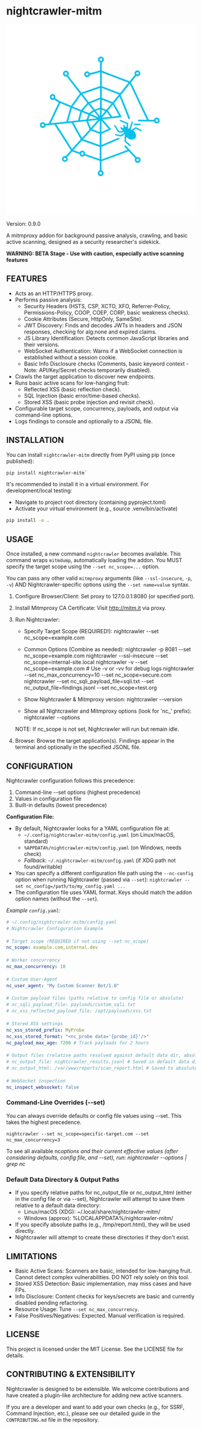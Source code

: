 # nightcrawler-mitm

![alt text](https://github.com/thesp0nge/nightcrawler-mitm/blob/main/logo.png?raw=true)

Version: 0.9.0

A mitmproxy addon for background passive analysis, crawling, and basic active
scanning, designed as a security researcher's sidekick.

**WARNING: BETA Stage - Use with caution, especially active scanning features**

## FEATURES

- Acts as an HTTP/HTTPS proxy.
- Performs passive analysis:
  - Security Headers (HSTS, CSP, XCTO, XFO, Referrer-Policy, Permissions-Policy,
    COOP, COEP, CORP, basic weakness checks).
  - Cookie Attributes (Secure, HttpOnly, SameSite).
  - JWT Discovery: Finds and decodes JWTs in headers and JSON responses,
    checking for alg:none and expired claims.
  - JS Library Identification: Detects common JavaScript libraries and their
    versions.
  - WebSocket Authentication: Warns if a WebSocket connection is established
    without a session cookie.
  - Basic Info Disclosure checks (Comments, basic keyword context - Note:
    API/Key/Secret checks temporarily disabled).
- Crawls the target application to discover new endpoints.
- Runs basic active scans for low-hanging fruit:
  - Reflected XSS (basic reflection check).
  - SQL Injection (basic error/time-based checks).
  - Stored XSS (basic probe injection and revisit check).
- Configurable target scope, concurrency, payloads, and output via command-line
  options.
- Logs findings to console and optionally to a JSONL file.

## INSTALLATION

You can install `nightcrawler-mitm` directly from PyPI using pip (once
published):

```sh
pip install nightcrawler-mitm`
```

It's recommended to install it in a virtual environment. For development/local
testing:

- Navigate to project root directory (containing pyproject.toml)
- Activate your virtual environment (e.g., source .venv/bin/activate)

```sh
pip install -e .
```

## USAGE

Once installed, a new command `nightcrawler` becomes available. This command
wraps `mitmdump`, automatically loading the addon. You MUST specify the target
scope using the `--set nc_scope=...` option.

You can pass any other valid `mitmproxy` arguments (like `--ssl-insecure`, `-p`,
`-v`) AND Nightcrawler-specific options using the `--set name=value` syntax.

1. Configure Browser/Client: Set proxy to 127.0.0.1:8080 (or specified port).
2. Install Mitmproxy CA Certificate: Visit <http://mitm.it> via proxy.
3. Run Nightcrawler:

   - Specify Target Scope (REQUIRED!): nightcrawler --set nc_scope=example.com

   - Common Options (Combine as needed): nightcrawler -p 8081 --set
     nc_scope=example.com nightcrawler --ssl-insecure --set
     nc_scope=internal-site.local nightcrawler -v --set nc_scope=example.com #
     Use -v or -vv for debug logs nightcrawler --set nc_max_concurrency=10 --set
     nc_scope=secure.com nightcrawler --set nc_sqli_payload_file=sqli.txt --set
     nc_output_file=findings.jsonl --set nc_scope=test.org

   - Show Nightcrawler & Mitmproxy version: nightcrawler --version

   - Show all Nightcrawler and Mitmproxy options (look for 'nc\_' prefix):
     nightcrawler --options

   NOTE: If nc_scope is not set, Nightcrawler will run but remain idle.

4. Browse: Browse the target application(s). Findings appear in the terminal and
   optionally in the specified JSONL file.

## CONFIGURATION

Nightcrawler configuration follows this precedence:

1. Command-line --set options (highest precedence)
2. Values in configuration file
3. Built-in defaults (lowest precedence)

**Configuration File:**

- By default, Nightcrawler looks for a YAML configuration file at:
  - `~/.config/nightcrawler-mitm/config.yaml` (on Linux/macOS, standard)
  - `%APPDATA%/nightcrawler-mitm/config.yaml` (on Windows, needs check)
  - _Fallback:_ `~/.nightcrawler-mitm/config.yaml` (if XDG path not
    found/writable)
- You can specify a different configuration file path using the `--nc-config`
  option when running Nightcrawler (passed via `--set`):
  `nightcrawler --set nc_config=/path/to/my_config.yaml ...`
- The configuration file uses YAML format. Keys should match the addon option
  names (without the `--set`).

_Example `config.yaml`:_

```yaml
# ~/.config/nightcrawler-mitm/config.yaml
# Nightcrawler Configuration Example

# Target scope (REQUIRED if not using --set nc_scope)
nc_scope: example.com,internal.dev

# Worker concurrency
nc_max_concurrency: 10

# Custom User-Agent
nc_user_agent: "My Custom Scanner Bot/1.0"

# Custom payload files (paths relative to config file or absolute)
# nc_sqli_payload_file: payloads/custom_sqli.txt
# nc_xss_reflected_payload_file: /opt/payloads/xss.txt

# Stored XSS settings
nc_xss_stored_prefix: MyProbe
nc_xss_stored_format: "<nc_probe data='{probe_id}'/>"
nc_payload_max_age: 7200 # Track payloads for 2 hours

# Output files (relative paths resolved against default data dir, absolute paths used as is)
# nc_output_file: nightcrawler_results.jsonl # Saved in default data dir
# nc_output_html: /var/www/reports/scan_report.html # Saved to absolute path

# WebSocket inspection
nc_inspect_websocket: false
```

### Command-Line Overrides (--set)

You can always override defaults or config file values using --set. This takes
the highest precedence.

```
nightcrawler --set nc_scope=specific-target.com --set nc_max_concurrency=3
```

To see all available nc*options and their current effective values (after
considering defaults, config file, and --set), run: nightcrawler --options |
grep nc*

### Default Data Directory & Output Paths

- If you specify relative paths for nc_output_file or nc_output_html (either in
  the config file or via --set), Nightcrawler will attempt to save them relative
  to a default data directory:
  - Linux/macOS (XDG): ~/.local/share/nightcrawler-mitm/
  - Windows (approx): %LOCALAPPDATA%/nightcrawler-mitm/
- If you specify absolute paths (e.g., /tmp/report.html), they will be used
  directly.
- Nightcrawler will attempt to create these directories if they don't exist.

## LIMITATIONS

- Basic Active Scans: Scanners are basic, intended for low-hanging fruit. Cannot
  detect complex vulnerabilities. DO NOT rely solely on this tool.
- Stored XSS Detection: Basic implementation, may miss cases and have FPs.
- Info Disclosure: Content checks for keys/secrets are basic and currently
  disabled pending refactoring.
- Resource Usage: Tune `--set nc_max_concurrency`.
- False Positives/Negatives: Expected. Manual verification is required.

## LICENSE

This project is licensed under the MIT License. See the LICENSE file for
details.

## CONTRIBUTING & EXTENSIBILITY

Nightcrawler is designed to be extensible. We welcome contributions and have
created a plugin-like architecture for adding new active scanners.

If you are a developer and want to add your own checks (e.g., for SSRF, Command
Injection, etc.), please see our detailed guide in the `CONTRIBUTING.md` file in
the repository.
